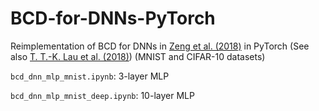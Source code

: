 # BCD-for-DNNs-PyTorch

Reimplementation of BCD for DNNs in [Zeng et al. (2018)](https://arxiv.org/abs/1803.00225) in PyTorch (See also [T. T.-K. Lau et al. (2018)](https://openreview.net/forum?id=HycIjFkPM)) (MNIST and CIFAR-10 datasets)

```bcd_dnn_mlp_mnist.ipynb```: 3-layer MLP

```bcd_dnn_mlp_mnist_deep.ipynb```: 10-layer MLP

